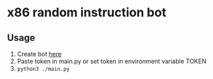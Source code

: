 # x86 random instruction bot

## Usage

1. Create bot [here](https://discordapp.com/developers/applications/)
2. Paste token in main.py or set token in environment variable TOKEN
3. `python3 ./main.py`
